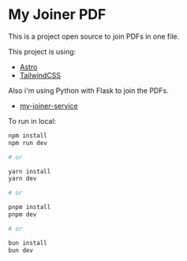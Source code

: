 # My Joiner PDF

This is a project open source to join PDFs in one file.

This project is using:

- [Astro](https://astro.build/)
- [TailwindCSS](https://tailwindcss.com/)

Also i'm using Python with Flask to join the PDFs.

- [my-joiner-service](https://github.com/andresflorez16/my-joiner-pdf-service)

To run in local:

```sh
npm install
npm run dev

# or

yarn install
yarn dev

# or

pnpm install
pnpm dev

# or

bun install
bun dev
```
